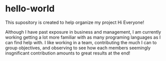 # hello-world
This supository is created to help organize my project
Hi Everyone!

Although I have past exposure in business and management, I am currently working getting a lot more familiar with as many programing languages as I can find help with. 
I like working in a team, contributing the much I can to group objectives, and observing to see how each members seemingly insgnificant contribution amounts to great results at the end!
